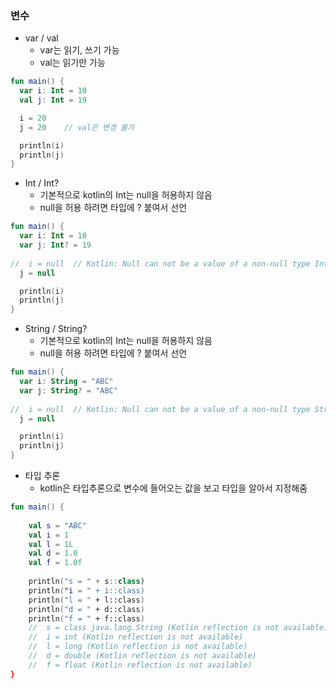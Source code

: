 ### 변수
- var / val
  - var는 읽기, 쓰기 가능
  - val는 읽기만 가능
```kotlin
fun main() {
  var i: Int = 10
  val j: Int = 19

  i = 20
  j = 20    // val은 변경 불가

  println(i)
  println(j)
}
```

- Int / Int?
  - 기본적으로 kotlin의 Int는 null을 허용하지 않음
  - null을 허용 하려면 타입에 ? 붙여서 선언
```kotlin
fun main() {
  var i: Int = 10
  var j: Int? = 19
  
//  i = null  // Kotlin: Null can not be a value of a non-null type Int
  j = null

  println(i)
  println(j)
}
```

- String / String?
  - 기본적으로 kotlin의 Int는 null을 허용하지 않음
  - null을 허용 하려면 타입에 ? 붙여서 선언
```kotlin
fun main() {
  var i: String = "ABC"
  var j: String? = "ABC"
  
//  i = null  // Kotlin: Null can not be a value of a non-null type String
  j = null

  println(i)
  println(j)
}
```

- 타입 추론
  - kotlin은 타입추론으로 변수에 들어오는 값을 보고 타입을 알아서 지정해줌
```kotlin
fun main() {
    
    val s = "ABC"
    val i = 1
    val l = 1L
    val d = 1.0
    val f = 1.0f
  
    println("s = " + s::class)
    println("i = " + i::class)
    println("l = " + l::class)
    println("d = " + d::class)
    println("f = " + f::class)
    //  s = class java.lang.String (Kotlin reflection is not available)
    //  i = int (Kotlin reflection is not available)
    //  l = long (Kotlin reflection is not available)
    //  d = double (Kotlin reflection is not available)
    //  f = float (Kotlin reflection is not available)
}
```